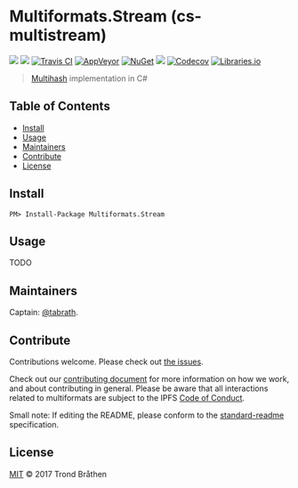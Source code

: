 # Multiformats.Stream (cs-multistream)

[![](https://img.shields.io/badge/project-multiformats-blue.svg?style=flat-square)](https://github.com/multiformats/multiformats)
[![](https://img.shields.io/badge/freenode-%23ipfs-blue.svg?style=flat-square)](https://webchat.freenode.net/?channels=%23ipfs)
[![Travis CI](https://img.shields.io/travis/tabrath/cs-multistream.svg?style=flat-square&branch=master)](https://travis-ci.org/tabrath/cs-multistream)
[![AppVeyor](https://img.shields.io/appveyor/ci/tabrath/cs-multistream/master.svg?style=flat-square)](https://ci.appveyor.com/project/tabrath/cs-multistream)
[![NuGet](https://buildstats.info/nuget/Multiformats.Stream)](https://www.nuget.org/packages/Multiformats.Stream/)
[![](https://img.shields.io/badge/readme%20style-standard-brightgreen.svg?style=flat-square)](https://github.com/RichardLitt/standard-readme)
[![Codecov](https://img.shields.io/codecov/c/github/tabrath/cs-multistream/master.svg?style=flat-square)](https://codecov.io/gh/tabrath/cs-multistream)
[![Libraries.io](https://img.shields.io/librariesio/github/tabrath/cs-multistream.svg?style=flat-square)](https://libraries.io/github/tabrath/cs-multistream)

> [Multihash](https://github.com/multiformats/multistream) implementation in C#

## Table of Contents

- [Install](#install)
- [Usage](#usage)
- [Maintainers](#maintainers)
- [Contribute](#contribute)
- [License](#license)

## Install

    PM> Install-Package Multiformats.Stream

## Usage

TODO

## Maintainers

Captain: [@tabrath](https://github.com/tabrath).

## Contribute

Contributions welcome. Please check out [the issues](https://github.com/tabrath/cs-multistream/issues).

Check out our [contributing document](https://github.com/multiformats/multiformats/blob/master/contributing.md) for more information on how we work, and about contributing in general. Please be aware that all interactions related to multiformats are subject to the IPFS [Code of Conduct](https://github.com/ipfs/community/blob/master/code-of-conduct.md).

Small note: If editing the README, please conform to the [standard-readme](https://github.com/RichardLitt/standard-readme) specification.

## License

[MIT](LICENSE) © 2017 Trond Bråthen
